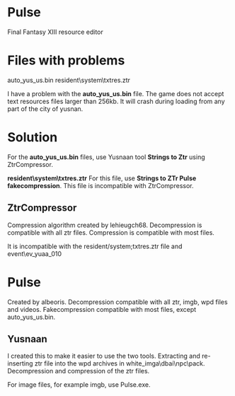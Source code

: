 # Pulse

Final Fantasy XIII resource editor


# Files with problems

auto_yus_us.bin
resident\system\txtres.ztr

I have a problem with the **auto_yus_us.bin** file.
The game does not accept text resources files larger than 256kb.
It will crash during loading from any part of the city of yusnan.
# Solution
For the **auto_yus_us.bin** files, use Yusnaan tool **Strings to Ztr** using ZtrCompressor.

**resident\system\txtres.ztr** 
For this file, use **Strings to ZTr Pulse fakecompression**.
This file is incompatible with ZtrCompressor.

## ZtrCompressor
Compression algorithm created by lehieugch68.
Decompression is compatible with all ztr files.
Compression is compatible with most files.

It is incompatible with the resident/system;txtres.ztr file and event\ev_yuaa_010


# Pulse
Created by albeoris.
Decompression compatible with all ztr, imgb, wpd files and videos.
Fakecompression compatible with most files, except auto_yus_us.bin.


## Yusnaan
I created this to make it easier to use the two tools.
Extracting and re-inserting ztr file into the wpd archives in white_imga\dbai\npc\pack.
Decompression and compression of the ztr files.

For image files, for example imgb, use Pulse.exe.
